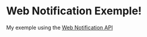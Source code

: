# Web Notification Exemple!
My exemple using the <a href="https://developer.mozilla.org/en-US/docs/Web/API/notification">Web Notification API</a>
